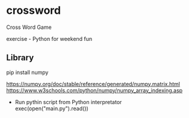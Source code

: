 # crossword
 Cross Word Game

exercise - Python for weekend fun

## Library

pip install numpy

https://numpy.org/doc/stable/reference/generated/numpy.matrix.html
https://www.w3schools.com/python/numpy/numpy_array_indexing.asp

* Run pythin script from Python interpretator
exec(open("main.py").read())

